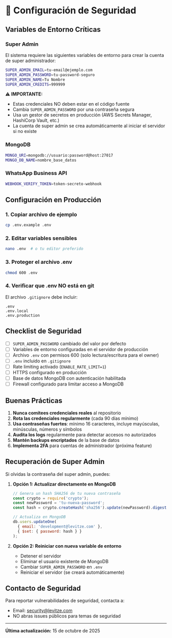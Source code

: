 # 🔐 Configuración de Seguridad

## Variables de Entorno Críticas

### Super Admin

El sistema requiere las siguientes variables de entorno para crear la cuenta de super administrador:

```bash
SUPER_ADMIN_EMAIL=tu-email@ejemplo.com
SUPER_ADMIN_PASSWORD=tu-password-seguro
SUPER_ADMIN_NAME=Tu Nombre
SUPER_ADMIN_CREDITS=999999
```

⚠️ **IMPORTANTE:**
- Estas credenciales NO deben estar en el código fuente
- Cambia `SUPER_ADMIN_PASSWORD` por una contraseña segura
- Usa un gestor de secretos en producción (AWS Secrets Manager, HashiCorp Vault, etc.)
- La cuenta de super admin se crea automáticamente al iniciar el servidor si no existe

### MongoDB

```bash
MONGO_URI=mongodb://usuario:password@host:27017
MONGO_DB_NAME=nombre_base_datos
```

### WhatsApp Business API

```bash
WEBHOOK_VERIFY_TOKEN=token-secreto-webhook
```

## Configuración en Producción

### 1. Copiar archivo de ejemplo

```bash
cp .env.example .env
```

### 2. Editar variables sensibles

```bash
nano .env  # o tu editor preferido
```

### 3. Proteger el archivo .env

```bash
chmod 600 .env
```

### 4. Verificar que .env NO está en git

El archivo `.gitignore` debe incluir:

```
.env
.env.local
.env.production
```

## Checklist de Seguridad

- [ ] `SUPER_ADMIN_PASSWORD` cambiado del valor por defecto
- [ ] Variables de entorno configuradas en el servidor de producción
- [ ] Archivo `.env` con permisos 600 (solo lectura/escritura para el owner)
- [ ] `.env` incluido en `.gitignore`
- [ ] Rate limiting activado (`ENABLE_RATE_LIMIT=1`)
- [ ] HTTPS configurado en producción
- [ ] Base de datos MongoDB con autenticación habilitada
- [ ] Firewall configurado para limitar acceso a MongoDB

## Buenas Prácticas

1. **Nunca comitees credenciales reales** al repositorio
2. **Rota las credenciales regularmente** (cada 90 días mínimo)
3. **Usa contraseñas fuertes**: mínimo 16 caracteres, incluye mayúsculas, minúsculas, números y símbolos
4. **Audita los logs** regularmente para detectar accesos no autorizados
5. **Mantén backups encriptados** de la base de datos
6. **Implementa 2FA** para cuentas de administrador (próxima feature)

## Recuperación de Super Admin

Si olvidas la contraseña del super admin, puedes:

1. **Opción 1: Actualizar directamente en MongoDB**
   ```javascript
   // Genera un hash SHA256 de tu nueva contraseña
   const crypto = require('crypto');
   const newPassword = 'tu-nueva-password';
   const hash = crypto.createHash('sha256').update(newPassword).digest('hex');
   
   // Actualiza en MongoDB
   db.users.updateOne(
     { email: 'development@levitze.com' },
     { $set: { password: hash } }
   );
   ```

2. **Opción 2: Reiniciar con nueva variable de entorno**
   - Detener el servidor
   - Eliminar el usuario existente de MongoDB
   - Cambiar `SUPER_ADMIN_PASSWORD` en `.env`
   - Reiniciar el servidor (se creará automáticamente)

## Contacto de Seguridad

Para reportar vulnerabilidades de seguridad, contacta a:
- Email: security@levitze.com
- NO abras issues públicos para temas de seguridad

---

**Última actualización:** 15 de octubre de 2025
